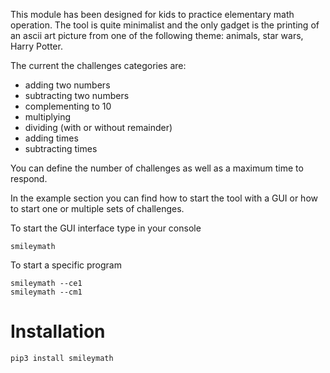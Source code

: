 This module has been designed for kids to practice elementary math operation. 
The tool is quite minimalist and the only gadget is the printing of an ascii art picture from one of the following theme: animals, star wars, Harry Potter.

The current the challenges categories are:
* adding two numbers
* subtracting two numbers
* complementing to 10
* multiplying
* dividing (with or without remainder)
* adding times
* subtracting times

You can define the number of challenges as well as a maximum time to respond. 


In the example section you can find how to start the tool with a GUI or how to start one or multiple sets of challenges. 

To start the GUI interface type in your console

```
smileymath
```

To start a specific program 
```
smileymath --ce1
smileymath --cm1
```

# Installation

```
pip3 install smileymath
```

